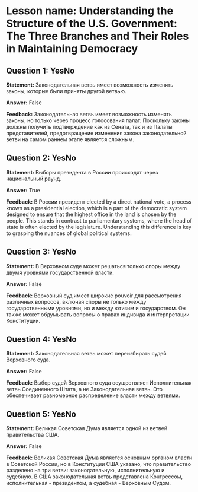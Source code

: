 # Lesson name: Understanding the Structure of the U.S. Government: The Three Branches and Their Roles in Maintaining Democracy

## Question 1: YesNo

**Statement:** Законодательная ветвь имеет возможность изменять законы, которые были приняты другой ветвью.

**Answer:** False

**Feedback:**
Законодательная ветвь имеет возможность изменять законы, но только через процесс голосования палат. Поскольку законы должны получить подтверждение как из Сената, так и из Палаты представителей, предотвращение изменения закона законодательной ветви на самом раннем этапе является сложным.


## Question 2: YesNo

**Statement:** Выборы президента в России происходят через национальный раунд.

**Answer:** True

**Feedback:**
В России президент elected by a direct national vote, a process known as a presidential election, which is a part of the democratic system designed to ensure that the highest office in the land is chosen by the people. This stands in contrast to parliamentary systems, where the head of state is often elected by the legislature. Understanding this difference is key to grasping the nuances of global political systems.


## Question 3: YesNo

**Statement:** В Верховном суде может решаться только споры между двумя уровнями государственной власти.

**Answer:** False

**Feedback:**
Верховный суд имеет широкие pouvoir для рассмотрения различных вопросов, включая споры не только между государственными уровнями, но и между ютизим и государством. Он также может обдумывать вопросы о правах индивида и интерпретации Конституции.


## Question 4: YesNo

**Statement:** Законодательная ветвь может переизбирать судей Верховного суда.

**Answer:** False

**Feedback:**
Выбор судей Верховного суда осуществляет Исполнительная ветвь Соединенного Штата, а не Законодательная ветвь. Это обеспечивает равномерное распределение власти между ветвями.


## Question 5: YesNo

**Statement:** Великая Советская Дума является одной из ветвей правительства США.

**Answer:** False

**Feedback:**
Великая Советская Дума является основным органом власти в Советской России, но в Конституции США указано, что правительство разделено на три ветви: законодательную, исполнительную и судебную. В США законодательная ветвь представлена Конгрессом, исполнительная - президентом, а судебная - Верховным Судом.

